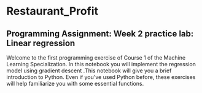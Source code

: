 # Restaurant_Profit
## Programming Assignment: Week 2 practice lab: Linear regression

Welcome to the first programming exercise of Course 1 of the Machine Learning Specialization. In this notebook you will implement the regression model using gradient descent .This notebook will give you a brief introduction to Python. Even if you've used Python before, these exercises will help familiarize you with some essential functions.  